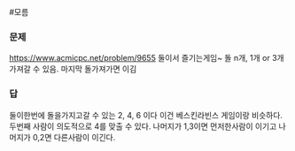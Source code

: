 #모름
### 문제
https://www.acmicpc.net/problem/9655
둘이서 즐기는게임~
돌 n개, 1개 or 3개 가져갈 수 있음.
마지막 돌가져가면 이김

### 답
둘이한번에 돌을가지고갈 수 있는 2, 4, 6
이다
이건 베스킨라빈스 게임이랑 비슷하다.
두번째 사람이 의도적으로 4를 맞출 수 있다.
나머지가 1,3이면 먼저한사람이 이기고 나머지가 0,2면 다른사람이 이긴다.

